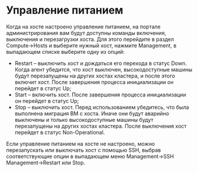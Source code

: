 # Управление питанием

Когда на хосте настроено управление питанием, на портале администрирования вам будут доступны команды включения, выключения и перезагрузки хоста. Для этого перейдите в раздел Compute->Hosts и выберите нужный хост, нажмите Management, в выпадающем списке выберите одну из опций:

* Restart – выключить хост и дождаться его перехода в статус Down. Когда агент убедится, что хост выключен, высокодоступные машины будут перезапущены на других хостах кластера, и после этого включит хост. После завершения процесса инициализации он перейдет в статус Up;
* Start – включить хост. После завершения процесса инициализации он перейдет в статус Up;
* Stop – выключить хост. Перед использованием убедитесь, что была выполнена миграция ВМ с хоста. Иначе они будут аварийно выключены и только высокодоступные машины будут перезапущены на других хостах кластера. После выключения хост перейдет в статус Non-Operational.

Если управление питанием на хосте не настроено, можно перезапускать или выключать хост с помощью SSH, выбрав соответствующие опции в выпадающем меню Management->SSH Management->Restart или Stop.

